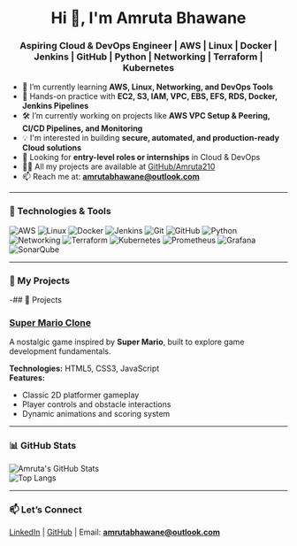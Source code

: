 <h1 align="center">Hi 👋, I'm Amruta Bhawane</h1>
<h3 align="center">Aspiring Cloud & DevOps Engineer | AWS | Linux | Docker | Jenkins | GitHub | Python | Networking | Terraform | Kubernetes</h3>

- 🌱 I’m currently learning **AWS, Linux, Networking, and DevOps Tools**
- 💼 Hands-on practice with **EC2, S3, IAM, VPC, EBS, EFS, RDS, Docker, Jenkins Pipelines**
- 🛠️ I’m currently working on projects like **AWS VPC Setup & Peering, CI/CD Pipelines, and Monitoring**
- 💡 I'm interested in building **secure, automated, and production-ready Cloud solutions**
- 🔭 Looking for **entry-level roles or internships** in Cloud & DevOps
- 👨‍💻 All my projects are available at [GitHub/Amruta210](https://github.com/Amruta210)
- 📫 Reach me at: **amrutabhawane@outlook.com**

---

### 🚀 Technologies & Tools
![AWS](https://img.shields.io/badge/-AWS-%23FF9900?style=flat&logo=amazon-aws&logoColor=white)
![Linux](https://img.shields.io/badge/-Linux-%232C8EBB?style=flat&logo=linux&logoColor=white)
![Docker](https://img.shields.io/badge/-Docker-%232496ED?style=flat&logo=docker&logoColor=white)
![Jenkins](https://img.shields.io/badge/-Jenkins-%23D24939?style=flat&logo=jenkins&logoColor=white)
![Git](https://img.shields.io/badge/-Git-%23F05033?style=flat&logo=git&logoColor=white)
![GitHub](https://img.shields.io/badge/-GitHub-%23121011?style=flat&logo=github&logoColor=white)
![Python](https://img.shields.io/badge/-Python-%2314354C?style=flat&logo=python&logoColor=white)
![Networking](https://img.shields.io/badge/-Networking-%23007ACC?style=flat&logo=cisco&logoColor=white)
![Terraform](https://img.shields.io/badge/-Terraform-%235835CC?style=flat&logo=terraform&logoColor=white)
![Kubernetes](https://img.shields.io/badge/-Kubernetes-%23326ce5?style=flat&logo=kubernetes&logoColor=white)
![Prometheus](https://img.shields.io/badge/-Prometheus-%23E6522C?style=flat&logo=prometheus&logoColor=white)
![Grafana](https://img.shields.io/badge/-Grafana-%23F46800?style=flat&logo=grafana&logoColor=white)
![SonarQube](https://img.shields.io/badge/-SonarQube-%234E9BCD?style=flat&logo=sonarqube&logoColor=white)

---

### 📌 My Projects

-## 🚀 Projects

### [Super Mario Clone](https://github.com/Amruta210/super-mario-clone)
A nostalgic game inspired by **Super Mario**, built to explore game development fundamentals.

**Technologies:** HTML5, CSS3, JavaScript  
**Features:**  
- Classic 2D platformer gameplay  
- Player controls and obstacle interactions  
- Dynamic animations and scoring system  


---

### 📊 GitHub Stats

![Amruta's GitHub Stats](https://github-readme-stats.vercel.app/api?username=Amruta210&show_icons=true&theme=radical)  
![Top Langs](https://github-readme-stats.vercel.app/api/top-langs/?username=Amruta210&layout=compact&theme=radical)

---

### 📫 Let’s Connect
[LinkedIn](https://www.linkedin.com/in/amruta-bhawane) | [GitHub](https://github.com/Amruta210) | Email: **amrutabhawane@outlook.com**
